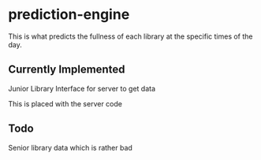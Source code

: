 # prediction-engine
This is what predicts the fullness of each library at the specific times of the day.

## Currently Implemented
Junior Library
Interface for server to get data

This is placed with the server code

## Todo
Senior library data which is rather bad
